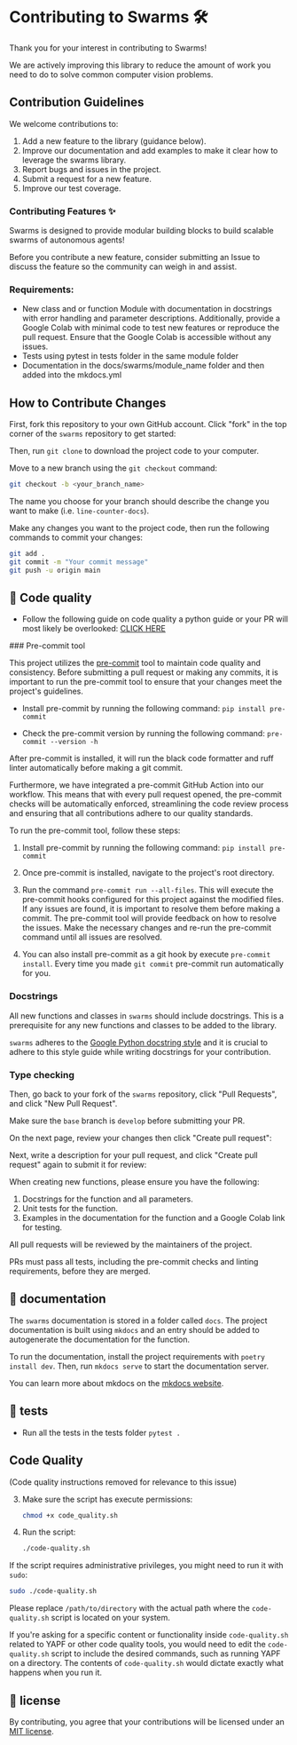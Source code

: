 # Contributing to Swarms 🛠️

Thank you for your interest in contributing to Swarms!

We are actively improving this library to reduce the amount of work you need to do to solve common computer vision problems.

## Contribution Guidelines

We welcome contributions to:

1. Add a new feature to the library (guidance below).
2. Improve our documentation and add examples to make it clear how to leverage the swarms library.
3. Report bugs and issues in the project.
4. Submit a request for a new feature.
5. Improve our test coverage.

### Contributing Features ✨

Swarms is designed to provide modular building blocks to build scalable swarms of autonomous agents!

Before you contribute a new feature, consider submitting an Issue to discuss the feature so the community can weigh in and assist.

### Requirements:
- New class and or function Module with documentation in docstrings with error handling and parameter descriptions. Additionally, provide a Google Colab with minimal code to test new features or reproduce the pull request. Ensure that the Google Colab is accessible without any issues.
- Tests using pytest in tests folder in the same module folder
- Documentation in the docs/swarms/module_name folder and then added into the mkdocs.yml


## How to Contribute Changes

First, fork this repository to your own GitHub account. Click "fork" in the top corner of the `swarms` repository to get started:

Then, run `git clone` to download the project code to your computer.

Move to a new branch using the `git checkout` command:

```bash
git checkout -b <your_branch_name>
```

The name you choose for your branch should describe the change you want to make (i.e. `line-counter-docs`).

Make any changes you want to the project code, then run the following commands to commit your changes:

```bash
git add .
git commit -m "Your commit message"
git push -u origin main
```

## 🎨 Code quality
- Follow the following guide on code quality a python guide or your PR will most likely be overlooked: [CLICK HERE](https://google.github.io/styleguide/pyguide.html)



### Pre-commit tool

This project utilizes the [pre-commit](https://pre-commit.com/) tool to maintain code quality and consistency. Before submitting a pull request or making any commits, it is important to run the pre-commit tool to ensure that your changes meet the project's guidelines.


- Install pre-commit by running the following command: `pip install pre-commit`

- Check the pre-commit version by running the following command: `pre-commit --version -h`

After pre-commit is installed, it will run the black code formatter and ruff linter automatically before making a git commit.

Furthermore, we have integrated a pre-commit GitHub Action into our workflow. This means that with every pull request opened, the pre-commit checks will be automatically enforced, streamlining the code review process and ensuring that all contributions adhere to our quality standards.

To run the pre-commit tool, follow these steps:

1. Install pre-commit by running the following command: `pip install pre-commit`

2. Once pre-commit is installed, navigate to the project's root directory.

3. Run the command `pre-commit run --all-files`. This will execute the pre-commit hooks configured for this project against the modified files. If any issues are found, it is important to resolve them before making a commit. The pre-commit tool will provide feedback on how to resolve the issues. Make the necessary changes and re-run the pre-commit command until all issues are resolved.

4. You can also install pre-commit as a git hook by execute `pre-commit install`. Every time you made `git commit` pre-commit run automatically for you.


### Docstrings

All new functions and classes in `swarms` should include docstrings. This is a prerequisite for any new functions and classes to be added to the library.

`swarms` adheres to the [Google Python docstring style](https://github.com/google/styleguide/blob/gh-pages/python_style.md) and it is crucial to adhere to this style guide while writing docstrings for your contribution.

### Type checking

Then, go back to your fork of the `swarms` repository, click "Pull Requests", and click "New Pull Request".

Make sure the `base` branch is `develop` before submitting your PR.

On the next page, review your changes then click "Create pull request":

Next, write a description for your pull request, and click "Create pull request" again to submit it for review:

When creating new functions, please ensure you have the following:

1. Docstrings for the function and all parameters.
2. Unit tests for the function.
3. Examples in the documentation for the function and a Google Colab link for testing.



All pull requests will be reviewed by the maintainers of the project.

PRs must pass all tests, including the pre-commit checks and linting requirements, before they are merged.

## 📝 documentation

The `swarms` documentation is stored in a folder called `docs`. The project documentation is built using `mkdocs` and an entry should be added to autogenerate the documentation for the function.

To run the documentation, install the project requirements with `poetry install dev`. Then, run `mkdocs serve` to start the documentation server.

You can learn more about mkdocs on the [mkdocs website](https://www.mkdocs.org/).

## 🧪 tests
- Run all the tests in the tests folder
   ```pytest .```
   
## Code Quality
(Code quality instructions removed for relevance to this issue)

3. Make sure the script has execute permissions:
   ```sh
   chmod +x code_quality.sh
   ```

4. Run the script:
   ```sh
   ./code-quality.sh
   ```
   
If the script requires administrative privileges, you might need to run it with `sudo`:
```sh
sudo ./code-quality.sh
```

Please replace `/path/to/directory` with the actual path where the `code-quality.sh` script is located on your system.

If you're asking for a specific content or functionality inside `code-quality.sh` related to YAPF or other code quality tools, you would need to edit the `code-quality.sh` script to include the desired commands, such as running YAPF on a directory. The contents of `code-quality.sh` would dictate exactly what happens when you run it.


## 📄 license

By contributing, you agree that your contributions will be licensed under an [MIT license](https://github.com/kyegomez/swarms/blob/develop/LICENSE.md).